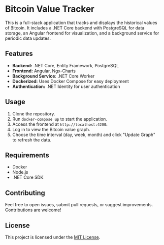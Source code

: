 # Bitcoin Value Tracker

This is a full-stack application that tracks and displays the historical values of Bitcoin. It includes a .NET Core backend with PostgreSQL for data storage, an Angular frontend for visualization, and a background service for periodic data updates.

## Features

- **Backend:** .NET Core, Entity Framework, PostgreSQL
- **Frontend:** Angular, Ngx-Charts
- **Background Service:** .NET Core Worker
- **Dockerized:** Uses Docker Compose for easy deployment
- **Authentication:** .NET Identity for user authentication

## Usage

1. Clone the repository.
2. Run `docker-compose up` to start the application.
3. Access the frontend at `http://localhost:4200`.
4. Log in to view the Bitcoin value graph.
5. Choose the time interval (day, week, month) and click "Update Graph" to refresh the data.

## Requirements

- Docker
- Node.js
- .NET Core SDK

## Contributing

Feel free to open issues, submit pull requests, or suggest improvements. Contributions are welcome!

## License

This project is licensed under the [MIT License](LICENSE).
